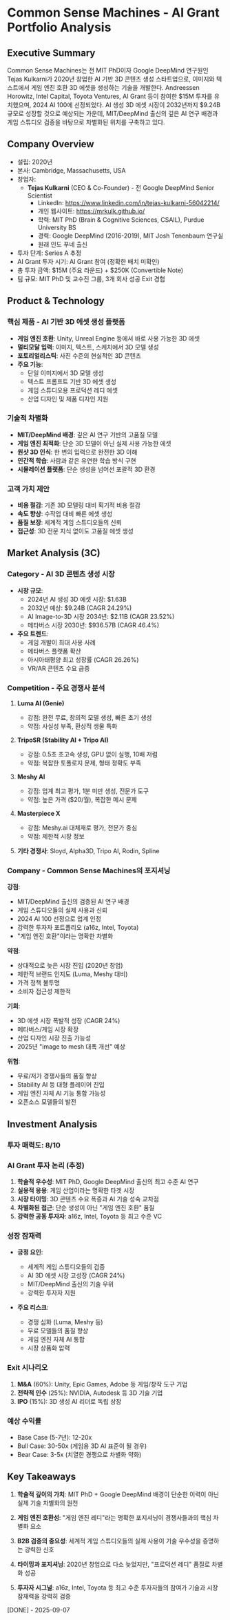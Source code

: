 # Common Sense Machines - AI Grant Portfolio Analysis

## Executive Summary
Common Sense Machines는 전 MIT PhD이자 Google DeepMind 연구원인 Tejas Kulkarni가 2020년 창업한 AI 기반 3D 콘텐츠 생성 스타트업으로, 이미지와 텍스트에서 게임 엔진 호환 3D 에셋을 생성하는 기술을 개발한다. Andreessen Horowitz, Intel Capital, Toyota Ventures, AI Grant 등이 참여한 $15M 투자를 유치했으며, 2024 AI 100에 선정되었다. AI 생성 3D 에셋 시장이 2032년까지 $9.24B 규모로 성장할 것으로 예상되는 가운데, MIT/DeepMind 출신의 깊은 AI 연구 배경과 게임 스튜디오 검증을 바탕으로 차별화된 위치를 구축하고 있다.

## Company Overview
- 설립: 2020년
- 본사: Cambridge, Massachusetts, USA
- 창업자: 
  - **Tejas Kulkarni** (CEO & Co-Founder) - 전 Google DeepMind Senior Scientist
    - LinkedIn: https://www.linkedin.com/in/tejas-kulkarni-56042214/
    - 개인 웹사이트: https://mrkulk.github.io/
    - 학력: MIT PhD (Brain & Cognitive Sciences, CSAIL), Purdue University BS
    - 경력: Google DeepMind (2016-2019), MIT Josh Tenenbaum 연구실
    - 원래 인도 푸네 출신
- 투자 단계: Series A 추정
- AI Grant 투자 시기: AI Grant 참여 (정확한 배치 미확인)
- 총 투자 금액: $15M (주요 라운드) + $250K (Convertible Note)
- 팀 규모: MIT PhD 및 교수진 그룹, 3개 회사 성공 Exit 경험

## Product & Technology

### 핵심 제품 - AI 기반 3D 에셋 생성 플랫폼
- **게임 엔진 호환**: Unity, Unreal Engine 등에서 바로 사용 가능한 3D 에셋
- **멀티모달 입력**: 이미지, 텍스트, 스케치에서 3D 모델 생성
- **포토리얼리스틱**: 사진 수준의 현실적인 3D 콘텐츠
- **주요 기능**:
  - 단일 이미지에서 3D 모델 생성
  - 텍스트 프롬프트 기반 3D 에셋 생성
  - 게임 스튜디오용 프로덕션 레디 에셋
  - 산업 디자인 및 제품 디자인 지원

### 기술적 차별화
- **MIT/DeepMind 배경**: 깊은 AI 연구 기반의 고품질 모델
- **게임 엔진 최적화**: 단순 3D 모델이 아닌 실제 사용 가능한 에셋
- **원샷 3D 인식**: 한 번의 입력으로 완전한 3D 이해
- **인간적 학습**: 사람과 같은 유연한 학습 방식 구현
- **시뮬레이션 플랫폼**: 단순 생성을 넘어선 포괄적 3D 환경

### 고객 가치 제안
- **비용 절감**: 기존 3D 모델링 대비 획기적 비용 절감
- **속도 향상**: 수작업 대비 빠른 에셋 생성
- **품질 보장**: 세계적 게임 스튜디오들의 신뢰
- **접근성**: 3D 전문 지식 없이도 고품질 에셋 생성

## Market Analysis (3C)

### Category - AI 3D 콘텐츠 생성 시장
- **시장 규모**:
  - 2024년 AI 생성 3D 에셋 시장: $1.63B
  - 2032년 예상: $9.24B (CAGR 24.29%)
  - AI Image-to-3D 시장 2034년: $2.11B (CAGR 23.52%)
  - 메타버스 시장 2030년: $936.57B (CAGR 46.4%)
- **주요 트렌드**:
  - 게임 개발이 최대 사용 사례
  - 메타버스 플랫폼 확산
  - 아시아태평양 최고 성장률 (CAGR 26.26%)
  - VR/AR 콘텐츠 수요 급증

### Competition - 주요 경쟁사 분석
1. **Luma AI (Genie)**
   - 강점: 완전 무료, 창의적 모델 생성, 빠른 초기 생성
   - 약점: 사실성 부족, 환상적 생물 특화

2. **TripoSR (Stability AI + Tripo AI)**
   - 강점: 0.5초 초고속 생성, GPU 없이 실행, 10배 저렴
   - 약점: 복잡한 토폴로지 문제, 형태 정확도 부족

3. **Meshy AI**
   - 강점: 업계 최고 평가, 1분 미만 생성, 전문가 도구
   - 약점: 높은 가격 ($20/월), 복잡한 메시 문제

4. **Masterpiece X**
   - 강점: Meshy.ai 대체재로 평가, 전문가 중심
   - 약점: 제한적 시장 정보

5. **기타 경쟁사**: Sloyd, Alpha3D, Tripo AI, Rodin, Spline

### Company - Common Sense Machines의 포지셔닝
**강점**:
- MIT/DeepMind 출신의 검증된 AI 연구 배경
- 게임 스튜디오들의 실제 사용과 신뢰
- 2024 AI 100 선정으로 업계 인정
- 강력한 투자자 포트폴리오 (a16z, Intel, Toyota)
- "게임 엔진 호환"이라는 명확한 차별화

**약점**:
- 상대적으로 늦은 시장 진입 (2020년 창업)
- 제한적 브랜드 인지도 (Luma, Meshy 대비)
- 가격 정책 불투명
- 소비자 접근성 제한적

**기회**:
- 3D 에셋 시장 폭발적 성장 (CAGR 24%)
- 메타버스/게임 시장 확장
- 산업 디자인 시장 진출 가능성
- 2025년 "image to mesh 대폭 개선" 예상

**위협**:
- 무료/저가 경쟁사들의 품질 향상
- Stability AI 등 대형 플레이어 진입
- 게임 엔진 자체 AI 기능 통합 가능성
- 오픈소스 모델들의 발전

## Investment Analysis

### 투자 매력도: 8/10

### AI Grant 투자 논리 (추정)
1. **학술적 우수성**: MIT PhD, Google DeepMind 출신의 최고 수준 AI 연구
2. **실용적 응용**: 게임 산업이라는 명확한 타겟 시장
3. **시장 타이밍**: 3D 콘텐츠 수요 폭증과 AI 기술 성숙 교차점
4. **차별화된 접근**: 단순 생성이 아닌 "게임 엔진 호환" 품질
5. **강력한 공동 투자자**: a16z, Intel, Toyota 등 최고 수준 VC

### 성장 잠재력
- **긍정 요인**:
  - 세계적 게임 스튜디오들의 검증
  - AI 3D 에셋 시장 고성장 (CAGR 24%)
  - MIT/DeepMind 출신의 기술 우위
  - 강력한 투자자 지원

- **주요 리스크**:
  - 경쟁 심화 (Luma, Meshy 등)
  - 무료 모델들의 품질 향상
  - 게임 엔진 자체 AI 통합
  - 시장 상품화 압력

### Exit 시나리오
1. **M&A** (60%): Unity, Epic Games, Adobe 등 게임/창작 도구 기업
2. **전략적 인수** (25%): NVIDIA, Autodesk 등 3D 기술 기업
3. **IPO** (15%): 3D 생성 AI 리더로 독립 상장

### 예상 수익률
- Base Case (5-7년): 12-20x
- Bull Case: 30-50x (게임용 3D AI 표준이 될 경우)
- Bear Case: 3-5x (치열한 경쟁으로 차별화 약화)

## Key Takeaways

1. **학술적 깊이의 가치**: MIT PhD + Google DeepMind 배경이 단순한 이력이 아닌 실제 기술 차별화의 원천

2. **게임 엔진 호환성**: "게임 엔진 레디"라는 명확한 포지셔닝이 경쟁사들과의 핵심 차별화 요소

3. **B2B 검증의 중요성**: 세계적 게임 스튜디오들의 실제 사용이 기술 우수성을 증명하는 강력한 신호

4. **타이밍과 포지셔닝**: 2020년 창업으로 다소 늦었지만, "프로덕션 레디" 품질로 차별화 성공

5. **투자자 시그널**: a16z, Intel, Toyota 등 최고 수준 투자자들의 참여가 기술과 시장 잠재력을 강력히 검증

[DONE] - 2025-09-07